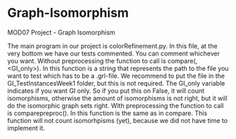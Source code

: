 # Graph-Isomorphism
MOD07 Project - Graph Isomorphism

The main program in our project is colorRefinement.py. In this file, at the very bottom we have our tests commented. You can comment whichever you want.
Without preprocessing the function to call is compare(<path>, <GI_only>). In this function <path> is a string that represents the path to the file you want to test which has to be a .grl-file. We recommend to put the file in the GI_TestInstancesWeek1 folder, but this is not required. The GI_only variable indicates if you want GI only. So if you put this on False, it will count isomorphisms, otherwise the amount of isomorphisms is not right, but it will do the isomorphic graph sets right.
With preprocessing the function to call is comparepreproc(<path>). In this function <path> is the same as in compare. This function will not count isomorhpisms (yet), because we did not have time to implement it.